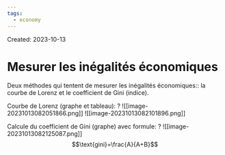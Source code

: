 ```yaml
---
tags:
  - economy
---
```

Created: 2023-10-13

# Mesurer les inégalités économiques

Deux méthodes qui tentent de mesurer les inégalités économiques:: la courbe de Lorenz et le coefficient de Gini (indice).
<!--SR:!2024-04-08,23,150-->

Courbe de Lorenz (graphe et tableau):
?
![[image-20231013082051866.png]]
![[image-20231013082101896.png]]
<!--SR:!2024-05-09,127,250-->

Calcule du coefficient de Gini (graphe) avec formule:
?
![[image-20231013082125087.png]]
$$\text{gini}=\frac{A}{A+B}$$
<!--SR:!2024-06-26,144,230-->
